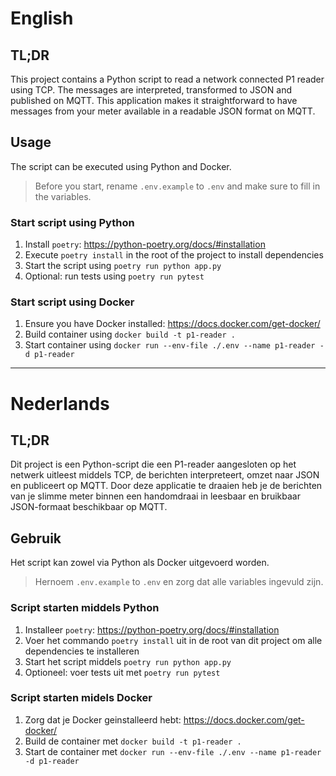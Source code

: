 # English
## TL;DR
This project contains a Python script to read a network connected P1 reader using TCP. The messages are interpreted, transformed to JSON and published on MQTT. This application makes it straightforward to have messages from your meter available in a readable JSON format on MQTT. 

## Usage
The script can be executed using Python and Docker.

> Before you start, rename `.env.example` to `.env` and make sure to fill in the variables.

### Start script using Python
1. Install `poetry`: https://python-poetry.org/docs/#installation
2. Execute `poetry install` in the root of the project to install dependencies
3. Start the script using `poetry run python app.py`
4. Optional: run tests using `poetry run pytest`

### Start script using Docker
1. Ensure you have Docker installed: https://docs.docker.com/get-docker/
2. Build container using  `docker build -t p1-reader .`
3. Start container using  `docker run --env-file ./.env --name p1-reader -d p1-reader`
---
# Nederlands
## TL;DR
Dit project is een Python-script die een P1-reader aangesloten op het netwerk uitleest middels TCP, de berichten interpreteert, omzet naar JSON en publiceert op MQTT. Door deze applicatie te draaien heb je de berichten van je slimme meter binnen een handomdraai in leesbaar en bruikbaar JSON-formaat beschikbaar op MQTT.

## Gebruik
Het script kan zowel via Python als Docker uitgevoerd worden.

> Hernoem `.env.example` to `.env` en zorg dat alle variables ingevuld zijn.

### Script starten middels Python
1. Installeer `poetry`: https://python-poetry.org/docs/#installation
2. Voer het commando `poetry install` uit in de root van dit project om alle dependencies te installeren
3. Start het script middels `poetry run python app.py`
4. Optioneel: voer tests uit met `poetry run pytest`

### Script starten midels Docker
1. Zorg dat je Docker geinstalleerd hebt: https://docs.docker.com/get-docker/
2. Build de container met `docker build -t p1-reader .`
3. Start de container met `docker run --env-file ./.env --name p1-reader -d p1-reader`
